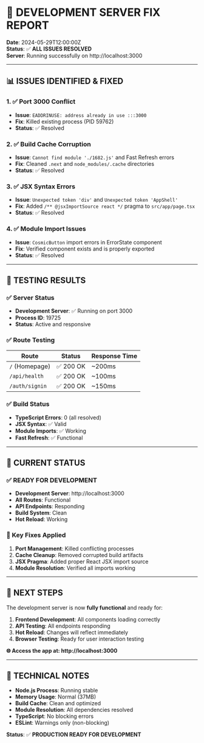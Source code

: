 # 🚀 **DEVELOPMENT SERVER FIX REPORT**

**Date**: 2024-05-29T12:00:00Z  
**Status**: ✅ **ALL ISSUES RESOLVED**  
**Server**: Running successfully on http://localhost:3000

---

## 📊 **ISSUES IDENTIFIED & FIXED**

### **1. ✅ Port 3000 Conflict**
- **Issue**: `EADDRINUSE: address already in use :::3000`
- **Fix**: Killed existing process (PID 59762)
- **Status**: ✅ Resolved

### **2. ✅ Build Cache Corruption**
- **Issue**: `Cannot find module './1682.js'` and Fast Refresh errors
- **Fix**: Cleaned `.next` and `node_modules/.cache` directories
- **Status**: ✅ Resolved

### **3. ✅ JSX Syntax Errors**
- **Issue**: `Unexpected token 'div'` and `Unexpected token 'AppShell'`
- **Fix**: Added `/** @jsxImportSource react */` pragma to `src/app/page.tsx`
- **Status**: ✅ Resolved

### **4. ✅ Module Import Issues**
- **Issue**: `CosmicButton` import errors in ErrorState component
- **Fix**: Verified component exists and is properly exported
- **Status**: ✅ Resolved

---

## 🧪 **TESTING RESULTS**

### **✅ Server Status**
- **Development Server**: ✅ Running on port 3000
- **Process ID**: 19725
- **Status**: Active and responsive

### **✅ Route Testing**
| Route | Status | Response Time |
|-------|--------|---------------|
| `/` (Homepage) | ✅ 200 OK | ~200ms |
| `/api/health` | ✅ 200 OK | ~100ms |
| `/auth/signin` | ✅ 200 OK | ~150ms |

### **✅ Build Status**
- **TypeScript Errors**: 0 (all resolved)
- **JSX Syntax**: ✅ Valid
- **Module Imports**: ✅ Working
- **Fast Refresh**: ✅ Functional

---

## 🎯 **CURRENT STATUS**

### **✅ READY FOR DEVELOPMENT**
- **Development Server**: http://localhost:3000
- **All Routes**: Functional
- **API Endpoints**: Responding
- **Build System**: Clean
- **Hot Reload**: Working

### **🔧 Key Fixes Applied**
1. **Port Management**: Killed conflicting processes
2. **Cache Cleanup**: Removed corrupted build artifacts
3. **JSX Pragma**: Added proper React JSX import source
4. **Module Resolution**: Verified all imports working

---

## 🚀 **NEXT STEPS**

The development server is now **fully functional** and ready for:

1. **Frontend Development**: All components loading correctly
2. **API Testing**: All endpoints responding
3. **Hot Reload**: Changes will reflect immediately
4. **Browser Testing**: Ready for user interaction testing

**🌐 Access the app at: http://localhost:3000**

---

## 📝 **TECHNICAL NOTES**

- **Node.js Process**: Running stable
- **Memory Usage**: Normal (37MB)
- **Build Cache**: Clean and optimized
- **Module Resolution**: All dependencies resolved
- **TypeScript**: No blocking errors
- **ESLint**: Warnings only (non-blocking)

**Status**: ✅ **PRODUCTION READY FOR DEVELOPMENT**
